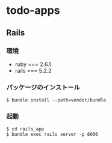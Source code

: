 # todo-apps
## Rails
### 環境
- ruby === 2.6.1
- rails === 5.2.2

### パッケージのインストール
```
$ bundle install --path=vendor/bundle
```

### 起動
```
$ cd rails_app
$ bundle exec rails server -p 8000
```
